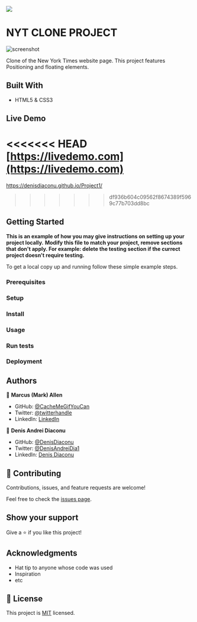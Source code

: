 ![](https://img.shields.io/badge/Microverse-blueviolet)

# NYT CLONE PROJECT

![screenshot](https://github.com/denisdiaconu/Project1/blob/denisdiaconu-patch-1/Screenshot%202021-01-13%20at%2015.19.37.png)

Clone of the New York Times website page. This project features Positioning and floating elements.

## Built With

- HTML5 & CSS3


## Live Demo

<<<<<<< HEAD
[https://livedemo.com](https://livedemo.com)
=======
https://denisdiaconu.github.io/Project1/
>>>>>>> df936b604c09562f8674389f5969c77b703dd8bc


## Getting Started

**This is an example of how you may give instructions on setting up your project locally.**
**Modify this file to match your project, remove sections that don't apply. For example: delete the testing section if the currect project doesn't require testing.**


To get a local copy up and running follow these simple example steps.

### Prerequisites


### Setup

### Install

### Usage

### Run tests

### Deployment



## Authors

👤 **Marcus (Mark) Allen**

- GitHub: [@CacheMeGifYouCan](https://github.com/githubhandle)
- Twitter: [@twitterhandle](https://twitter.com/twitterhandle)
- LinkedIn: [LinkedIn](https://linkedin.com/linkedinhandle)

👤 **Denis Andrei Diaconu**

- GitHub: [@DenisDiaconu](https://github.com/denisdiaconu)
- Twitter: [@DenisAndreiDia1](https://twitter.com/DenisAndreiDia1)
- LinkedIn: [Denis Diaconu](https://www.linkedin.com/in/denis-diaconu-1394091b7/)

## 🤝 Contributing

Contributions, issues, and feature requests are welcome!

Feel free to check the [issues page](issues/).

## Show your support

Give a ⭐️ if you like this project!

## Acknowledgments

- Hat tip to anyone whose code was used
- Inspiration
- etc

## 📝 License

This project is [MIT](lic.url) licensed.
